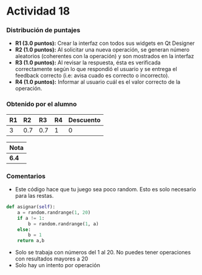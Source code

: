 ﻿# Actividad 18
### Distribución de puntajes

- **R1 (3.0 puntos):** Crear la interfaz con todos sus widgets en Qt Designer
- **R2 (1.0 puntos):** Al solicitar una nueva operación, se generan número aleatorios (coherentes con la
operación) y son mostrados en la interfaz
- **R3 (1.0 puntos):** Al revisar la respuesta, ésta es verificada correctamente según lo que respondió el usuario y se entrega el feedback correcto (i.e: avisa cuado es correcto o incorrecto).
- **R4 (1.0 puntos):** Informar al usuario cuál es el valor correcto de la operación.


### Obtenido por el alumno

| R1 | R2 | R3 | R4 | Descuento |
|:--------|:--------|:--------|:--------|:--------|
| 3 | 0.7 | 0.7 | 1 | 0 |

| Nota |
|:-----|
| **6.4** |

### Comentarios
* Este código hace que tu juego sea poco random. Esto es solo necesario para las restas. 
```python
def asignar(self):
    a = random.randrange(1, 20)
    if a != 1:
        b = random.randrange(1, a)
    else:
        b = 1
    return a,b
```
* Solo se trabaja con números del 1 al 20. No puedes tener operaciones con resultados mayores a 20
* Solo hay un intento por operación

